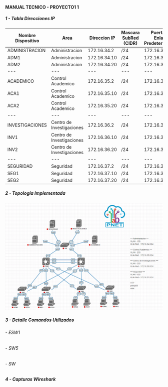 #### MANUAL TECNICO - PROYECTO1 1

##### 1 - Tabla Direcciones IP

| Nombre Dispositivo | Area | Direccion IP | Mascara SubRed (CIDR) | Puerta de Enlace Predeterminada
|-----|---|---|---|---|
|ADMINISTRACION|Administracion|172.16.34.2|/24|172.16.34.1|
|ADM1|Administracion|172.16.34.10|/24|172.16.34.1|
|ADM2|Administracion|172.16.34.20|/24|172.16.34.1|
|---|---|---|---|---|
|ACADEMICO|Control Academico|172.16.35.2|/24|172.16.35.1|
|ACA1|Control Academico|172.16.35.10|/24|172.16.35.1|
|ACA2|Control Academico|172.16.35.20|/24|172.16.35.1|
|---|---|---|---|---|
|INVESTIGACIONES|Centro de Investigaciones|172.16.36.2|/24|172.16.36.1|
|INV1|Centro de Investigaciones|172.16.36.10|/24|172.16.36.1|
|INV2|Centro de Investigaciones|172.16.36.20|/24|172.16.36.1|
|---|---|---|---|---|
|SEGURIDAD|Seguridad|172.16.37.2|/24|172.16.37.1|
|SEG1|Seguridad|172.16.37.10|/24|172.16.37.1|
|SEG2|Seguridad|172.16.37.20|/24|172.16.37.1|

##### 2 - Topologia Implementada

<img src="./images/topologia.png" alt="Topologia" width="700"/>  

##### 3 - Detalle Comandos Utilizados

###### - ESW1

###### - SW5

###### - SW

##### 4 -  Capturas Wireshark
